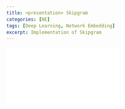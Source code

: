 ```yaml
---
title: <presentation> Skipgram
categories: [NE]
tags: [Deep Learning, Network Embedding]
excerpt: Implementation of Skipgram
---
```


![figure2](/assets/Skipgram_Implementation_SeunghanLee.pdf)


